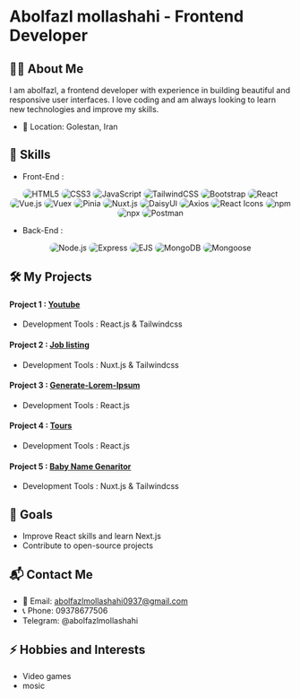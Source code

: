# Abolfazl mollashahi - Frontend Developer

## 👨‍💻 About Me

I am abolfazl, a frontend developer with experience in building beautiful and responsive user interfaces. I love coding and am always looking to learn new technologies and improve my skills.

- 📍 Location: Golestan, Iran

## 💼 Skills

- Front-End :

<p align="center">
  <img style="border-radius: 10px;"  src="https://img.shields.io/badge/HTML5-E34F26?style=for-the-badge&logo=html5&logoColor=white" alt="HTML5">
  <img style="border-radius: 10px;" src="https://img.shields.io/badge/CSS3-1572B6?style=for-the-badge&logo=css3&logoColor=white" alt="CSS3">
  <img style="border-radius: 10px;" src="https://img.shields.io/badge/JavaScript-F7DF1E?style=for-the-badge&logo=javascript&logoColor=black" alt="JavaScript">
  <img src="https://img.shields.io/badge/TailwindCSS-38B2AC?style=for-the-badge&logo=tailwindcss&logoColor=white" alt="TailwindCSS" style="border-radius: 12px;">
  <img src="https://img.shields.io/badge/Bootstrap-563D7C?style=for-the-badge&logo=bootstrap&logoColor=white" alt="Bootstrap" style="border-radius: 12px;">
  <img style="border-radius: 10px;" src="https://img.shields.io/badge/React-61DAFB?style=for-the-badge&logo=react&logoColor=black" alt="React">
  <img src="https://img.shields.io/badge/Vue.js-4FC08D?style=for-the-badge&logo=vue-dot-js&logoColor=white" alt="Vue.js" style="border-radius: 12px;">
  <img src="https://img.shields.io/badge/Vuex-35495E?style=for-the-badge&logo=vuex&logoColor=4FC08D" alt="Vuex" style="border-radius: 12px;">
  <img src="https://img.shields.io/badge/Pinia-FFD700?style=for-the-badge&logo=pinia&logoColor=4FC08D" alt="Pinia" style="border-radius: 12px;">
  <img src="https://img.shields.io/badge/Nuxt.js-00C58E?style=for-the-badge&logo=nuxt-dot-js&logoColor=white" alt="Nuxt.js" style="border-radius: 12px;">
  <img src="https://img.shields.io/badge/DaisyUI-5A67D8?style=for-the-badge&logo=daisyui&logoColor=white" alt="DaisyUI" style="border-radius: 12px;">
  <img src="https://img.shields.io/badge/Axios-5A29E4?style=for-the-badge&logo=axios&logoColor=white" alt="Axios" style="border-radius: 12px;">
  <img src="https://img.shields.io/badge/React_Icons-61DAFB?style=for-the-badge&logo=react&logoColor=black" alt="React Icons" style="border-radius: 12px;">
  <img src="https://img.shields.io/badge/npm-CB3837?style=for-the-badge&logo=npm&logoColor=white" alt="npm" style="border-radius: 12px;">
  <img src="https://img.shields.io/badge/npx-000000?style=for-the-badge&logo=npx&logoColor=white" alt="npx" style="border-radius: 12px;">
  <img src="https://img.shields.io/badge/Postman-FF6C37?style=for-the-badge&logo=postman&logoColor=white" alt="Postman" style="border-radius: 12px;">
</p>

- Back-End :

<p align="center">
<img style="border-radius: 10px;" src="https://img.shields.io/badge/Node.js-339933?style=for-the-badge&logo=nodedotjs&logoColor=white" alt="Node.js">
<img src="https://img.shields.io/badge/Express-000000?style=for-the-badge&logo=express&logoColor=white" alt="Express" style="border-radius: 12px;">
  <img src="https://img.shields.io/badge/EJS-8BC34A?style=for-the-badge&logo=ejs&logoColor=white" alt="EJS" style="border-radius: 12px;">
<img src="https://img.shields.io/badge/MongoDB-47A248?style=for-the-badge&logo=mongodb&logoColor=white" alt="MongoDB" style="border-radius: 12px;">
<img src="https://img.shields.io/badge/Mongoose-880000?style=for-the-badge&logo=mongoose&logoColor=white" alt="Mongoose" style="border-radius: 12px;">

</p>

## 🛠 My Projects

#### Project 1 : [Youtube](https://youtube-mollashahi.netlify.app)

- Development Tools : React.js & Tailwindcss

#### Project 2 : [Job listing](https://job-listing-tst.netlify.app)

- Development Tools : Nuxt.js & Tailwindcss

#### Project 3 : [Generate-Lorem-Ipsum](https://generate-lorem-ipsum-mollashahi.netlify.app)

- Development Tools : React.js

#### Project 4 : [Tours](https://tours-mollashahi.netlify.app)

- Development Tools : React.js

#### Project 5 : [Baby Name Genaritor](https://baby-name-genaritor.netlify.app)

- Development Tools : Nuxt.js & Tailwindcss

## 🎯 Goals

- Improve React skills and learn Next.js
- Contribute to open-source projects

## 📬 Contact Me

- 📧 Email: abolfazlmollashahi0937@gmail.com
- 📞 Phone: 09378677506
- Telegram: @abolfazlmollashahi

## ⚡ Hobbies and Interests

- Video games
- mosic
